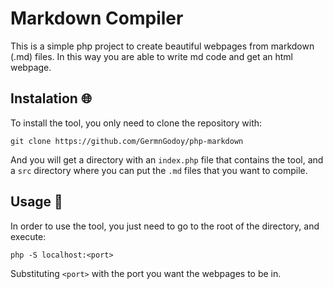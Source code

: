 # Markdown Compiler

This is a simple php project to create beautiful webpages from markdown (.md) files. In this way you are able to write md code and get an html webpage.

## Instalation 🌐

To install the tool, you only need to clone the repository with:

```terminal
git clone https://github.com/GermnGodoy/php-markdown
```

And you will get a directory with an `index.php` file that contains the tool, and a `src` directory where you can put the `.md` files that you want to compile.

## Usage 🎠

In order to use the tool, you just need to go to the root of the directory, and execute:

```terminal
php -S localhost:<port>
```

Substituting `<port>` with the port you want the webpages to be in.
